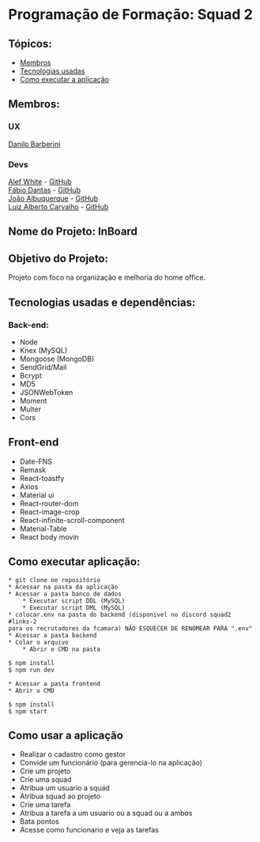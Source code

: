 # Programação de Formação: Squad 2


## Tópicos:
* [Membros](#-Membros)
* [Tecnologias usadas](#-Tecnologias)
* [Como executar a aplicação](#-Como)

## Membros:
### UX
[Danilo Barberini](https://www.linkedin.com/in/danilo-barberini-ordine-974b3a116/)
### Devs
[Alef White](https://www.linkedin.com/in/alef-white-949223123/) - [GitHub](https://github.com/alefwhite)  
[Fábio Dantas](https://www.linkedin.com/in/fabio-dantas-da-cruz/) - [GitHub](https://github.com/FabioDantasCruz)  
[João Albuquerque](https://www.linkedin.com/in/joão-albuquerque-7bb562161/) - [GitHub](https://github.com/joaomarcos70)  
[Luiz Alberto Carvalho](https://www.linkedin.com/in/luiz-alberto-russo-carvalho-004003175/) - [GitHub](https://github.com/carvalhoLuiz/)  
## Nome do Projeto: InBoard

## Objetivo do Projeto:
 Projeto com foco na organização e melhoria do home office.

## Tecnologias usadas e dependências:
### Back-end:
* Node
* Knex (MySQL)
* Mongoose (MongoDB)
* SendGrid/Mail
* Bcrypt 
* MD5 
* JSONWebToken
* Moment
* Multer
* Cors

## Front-end
* Date-FNS
* Remask
* React-toastfy
* Axios
* Material ui
* React-router-dom
* React-image-crop
* React-infinite-scroll-component
* Material-Table
* React body movin

## Como executar aplicação:

    * git clone no repositório
    * Acessar na pasta da aplicação
    * Acessar a pasta banco de dados
    	* Executar script DDL (MySQL)
    	* Executar script DML (MySQL)
    * colocar.env na pasta do backend (disponivel no discord squad2 #links-2 
    para os recrutadores da fcamara) NÃO ESQUECER DE RENOMEAR PARA ".env"
    * Acessar a pasta backend
    * Colar o arquivo 
    	* Abrir o CMD na pasta
    	 
    $ npm install
    $ npm run dev
    
    * Acessar a pasta frontend
    * Abrir o CMD
     
    $ npm install
    $ npm start
 
 ## Como usar a aplicação
* Realizar o cadastro como gestor
* Convide um funcionário (para gerencia-lo na aplicação)
* Crie um projeto
* Crie uma squad
* Atribua um usuario a squad
* Atribua squad ao projeto
* Crie uma tarefa
* Atribua a tarefa a um usuario ou a squad ou a ambos
* Bata pontos
* Acesse como funcionario e veja as tarefas
